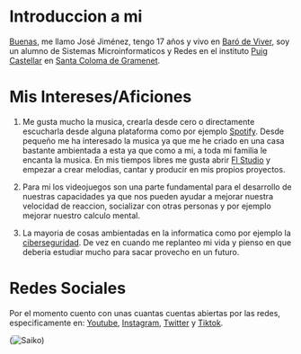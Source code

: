 # **Introduccion a mi**

[Buenas](https://www.youtube.com/watch?v=nLMYZl70d5k), me llamo José Jiménez, tengo 17 años y vivo en [Baró de Viver](https://www.google.es/maps/place/Bar%C3%B3+de+Viver,+08030+Barcelona/@41.4401942,2.2022977,14.88z/data=!4m6!3m5!1s0x12a4bcec04608d17:0xb2cc08eff25828b2!8m2!3d41.4468712!4d2.1982255!16s%2Fm%2F065zcf0?entry=ttu), soy un alumno de Sistemas Microinformaticos y Redes en el instituto [Puig Castellar](https://www.google.es/maps/place/Institut+p%C3%BAblic+Puig+Castellar/@41.4554807,2.1990045,17z/data=!3m1!4b1!4m6!3m5!1s0x12a4bcf3c7a3aa23:0x9711d34b7cfe4e4f!8m2!3d41.4554767!4d2.2015741!16s%2Fg%2F1q5ccd875?entry=ttu) en [Santa Coloma de Gramenet](https://www.google.es/maps/place/Santa+Coloma+de+Gramenet,+Barcelona/@41.4506289,2.1656124,13z/data=!3m1!4b1!4m6!3m5!1s0x12a4bc87d8dda1f5:0x62a5c003c7b27b8!8m2!3d41.4445879!4d2.2103217!16s%2Fg%2F11cn60m1rf?entry=ttu). 

# **Mis Intereses/Aficiones**

1. Me gusta mucho la musica, crearla desde cero o directamente escucharla desde alguna plataforma como por ejemplo [Spotify](https://open.spotify.com/). Desde pequeño me ha interesado la musica ya que me he criado en una casa bastante ambientada a esta ya que como a mi, a toda mi familia le encanta la musica. En mis tiempos libres me gusta abrir [Fl Studio](https://www.image-line.com/) y empezar a crear melodias, cantar y producir en mis propios proyectos.

2. Para mi los videojuegos son una parte fundamental para el desarrollo de nuestras capacidades ya que nos pueden ayudar a mejorar nuestra velocidad de reaccion, socializar con otras personas y por ejemplo mejorar nuestro calculo mental.

3. La mayoria de cosas ambientadas en la informatica como por ejemplo la [ciberseguridad](https://es.wikipedia.org/wiki/Seguridad_inform%C3%A1tica). De vez en cuando me replanteo mi vida y pienso en que deberia estudiar mucho para sacar provecho en un futuro.

# **Redes Sociales**

Por el momento cuento con unas cuantas cuentas abiertas por las redes, especificamente en: [Youtube](https://www.youtube.com/channel/UCGB9lFem70FKvphlf6NirZg), [Instagram](https://www.instagram.com/saikobeibe/), [Twitter](https://twitter.com/saikobeibe?ref_src=twsrc%5Egoogle%7Ctwcamp%5Eserp%7Ctwgr%5Eauthor) y [Tiktok](https://www.tiktok.com/@saikobeibe?lang=es). 

(![Saiko](https://encrypted-tbn0.gstatic.com/images?q=tbn:ANd9GcRWxGNP80FU1p2D4XUwfR3HPJPJmmS4Jvi05Q&usqp=CAU))

